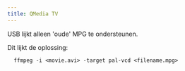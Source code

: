 ```yaml
---
title: QMedia TV
---
```


USB lijkt alleen 'oude' MPG te ondersteunen.

Dit lijkt de oplossing:
```
  ffmpeg -i <movie.avi> -target pal-vcd <filename.mpg>
```
